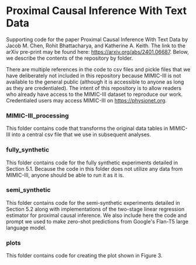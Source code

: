 # Proximal Causal Inference With Text Data

Supporting code for the paper Proximal Causal Inference With Text Data by Jacob M. Chen, Rohit Bhattacharya, and Katherine A. Keith. The link to the arXiv pre-print may be found here: https://arxiv.org/abs/2401.06687. Below, we describe the contents of the repository by folder.

There are multiple references in the code to csv files and pickle files that we have deliberately not included in this repository because MIMIC-III is not available to the general public (although it is accessible to anyone as long as they are credentialed). The intent of this repository is to allow readers who already have access to the MIMIC-III dataset to reproduce our work. Credentialed users may access MIMIC-III on https://physionet.org.

### MIMIC-III_processing

This folder contains code that transforms the original data tables in MIMIC-III into a central csv file that we use in subsequent analyses.

### fully_synthetic

This folder contains code for the fully synthetic experiments detailed in Section 5.1. Because the code in this folder does not utilize any data from MIMIC-III, anyone should be able to run it as it is.

### semi_synthetic

This folder contains code for the semi-synthetic experiments detailed in Section 5.2 along with implementations of the two-stage linear regression estimator for proximal causal inference. We also include here the code and prompt we used to make zero-shot predictions from Google's Flan-T5 large language model.

### plots

This folder contains code for creating the plot shown in Figure 3.
